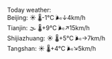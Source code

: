 Today weather:  
Beijing: ☀️   🌡️-1°C 🌬️↓4km/h  
Tianjin: 🌫  🌡️+9°C 🌬️↗15km/h  
Shijiazhuang: ☀️   🌡️+5°C 🌬️→7km/h  
Tangshan: ☀️   🌡️+4°C 🌬️↘5km/h  
